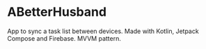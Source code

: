 # ABetterHusband
App to sync a task list between devices. Made with Kotlin, Jetpack Compose and Firebase. MVVM pattern.
